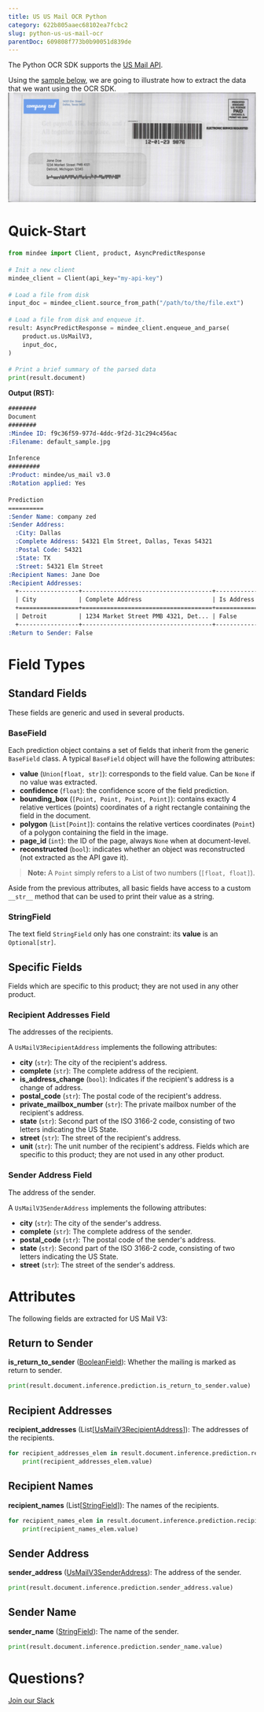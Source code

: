 ```yaml
---
title: US US Mail OCR Python
category: 622b805aaec68102ea7fcbc2
slug: python-us-us-mail-ocr
parentDoc: 609808f773b0b90051d839de
---
```

The Python OCR SDK supports the [US Mail API](https://platform.mindee.com/mindee/us_mail).

Using the [sample below](https://github.com/mindee/client-lib-test-data/blob/main/products/us_mail/default_sample.jpg), we are going to illustrate how to extract the data that we want using the OCR SDK.
![US Mail sample](https://github.com/mindee/client-lib-test-data/blob/main/products/us_mail/default_sample.jpg?raw=true)

# Quick-Start
```py
from mindee import Client, product, AsyncPredictResponse

# Init a new client
mindee_client = Client(api_key="my-api-key")

# Load a file from disk
input_doc = mindee_client.source_from_path("/path/to/the/file.ext")

# Load a file from disk and enqueue it.
result: AsyncPredictResponse = mindee_client.enqueue_and_parse(
    product.us.UsMailV3,
    input_doc,
)

# Print a brief summary of the parsed data
print(result.document)

```

**Output (RST):**
```rst
########
Document
########
:Mindee ID: f9c36f59-977d-4ddc-9f2d-31c294c456ac
:Filename: default_sample.jpg

Inference
#########
:Product: mindee/us_mail v3.0
:Rotation applied: Yes

Prediction
==========
:Sender Name: company zed
:Sender Address:
  :City: Dallas
  :Complete Address: 54321 Elm Street, Dallas, Texas 54321
  :Postal Code: 54321
  :State: TX
  :Street: 54321 Elm Street
:Recipient Names: Jane Doe
:Recipient Addresses:
  +-----------------+-------------------------------------+-------------------+-------------+------------------------+-------+---------------------------+-----------------+
  | City            | Complete Address                    | Is Address Change | Postal Code | Private Mailbox Number | State | Street                    | Unit            |
  +=================+=====================================+===================+=============+========================+=======+===========================+=================+
  | Detroit         | 1234 Market Street PMB 4321, Det... | False             | 12345       | 4321                   | MI    | 1234 Market Street        |                 |
  +-----------------+-------------------------------------+-------------------+-------------+------------------------+-------+---------------------------+-----------------+
:Return to Sender: False
```

# Field Types
## Standard Fields
These fields are generic and used in several products.

### BaseField
Each prediction object contains a set of fields that inherit from the generic `BaseField` class.
A typical `BaseField` object will have the following attributes:

* **value** (`Union[float, str]`): corresponds to the field value. Can be `None` if no value was extracted.
* **confidence** (`float`): the confidence score of the field prediction.
* **bounding_box** (`[Point, Point, Point, Point]`): contains exactly 4 relative vertices (points) coordinates of a right rectangle containing the field in the document.
* **polygon** (`List[Point]`): contains the relative vertices coordinates (`Point`) of a polygon containing the field in the image.
* **page_id** (`int`): the ID of the page, always `None` when at document-level.
* **reconstructed** (`bool`): indicates whether an object was reconstructed (not extracted as the API gave it).

> **Note:** A `Point` simply refers to a List of two numbers (`[float, float]`).


Aside from the previous attributes, all basic fields have access to a custom `__str__` method that can be used to print their value as a string.

### StringField
The text field `StringField` only has one constraint: its **value** is an `Optional[str]`.

## Specific Fields
Fields which are specific to this product; they are not used in any other product.

### Recipient Addresses Field
The addresses of the recipients.

A `UsMailV3RecipientAddress` implements the following attributes:

* **city** (`str`): The city of the recipient's address.
* **complete** (`str`): The complete address of the recipient.
* **is_address_change** (`bool`): Indicates if the recipient's address is a change of address.
* **postal_code** (`str`): The postal code of the recipient's address.
* **private_mailbox_number** (`str`): The private mailbox number of the recipient's address.
* **state** (`str`): Second part of the ISO 3166-2 code, consisting of two letters indicating the US State.
* **street** (`str`): The street of the recipient's address.
* **unit** (`str`): The unit number of the recipient's address.
Fields which are specific to this product; they are not used in any other product.

### Sender Address Field
The address of the sender.

A `UsMailV3SenderAddress` implements the following attributes:

* **city** (`str`): The city of the sender's address.
* **complete** (`str`): The complete address of the sender.
* **postal_code** (`str`): The postal code of the sender's address.
* **state** (`str`): Second part of the ISO 3166-2 code, consisting of two letters indicating the US State.
* **street** (`str`): The street of the sender's address.

# Attributes
The following fields are extracted for US Mail V3:

## Return to Sender
**is_return_to_sender** ([BooleanField](#booleanfield)): Whether the mailing is marked as return to sender.

```py
print(result.document.inference.prediction.is_return_to_sender.value)
```

## Recipient Addresses
**recipient_addresses** (List[[UsMailV3RecipientAddress](#recipient-addresses-field)]): The addresses of the recipients.

```py
for recipient_addresses_elem in result.document.inference.prediction.recipient_addresses:
    print(recipient_addresses_elem.value)
```

## Recipient Names
**recipient_names** (List[[StringField](#stringfield)]): The names of the recipients.

```py
for recipient_names_elem in result.document.inference.prediction.recipient_names:
    print(recipient_names_elem.value)
```

## Sender Address
**sender_address** ([UsMailV3SenderAddress](#sender-address-field)): The address of the sender.

```py
print(result.document.inference.prediction.sender_address.value)
```

## Sender Name
**sender_name** ([StringField](#stringfield)): The name of the sender.

```py
print(result.document.inference.prediction.sender_name.value)
```

# Questions?
[Join our Slack](https://join.slack.com/t/mindee-community/shared_invite/zt-2d0ds7dtz-DPAF81ZqTy20chsYpQBW5g)
